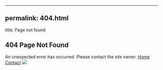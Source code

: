 - - -

## permalink: 404.html

title: Page not found
<section class="section is-medium"><h1 class="title">404 Page Not Found
</h1>An unexpected error has occurred. Please contact the site owner. <a class="button" href="/">Home</a> <a class="button" href="mailto:hostmasetr@samplasion.js.org">Contact</a>
<img class="image-404" src="https://www.eastfieldcollege.edu/PublishingImages/Pages/PageNotFoundError/404-robot.gif">

</section>